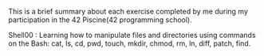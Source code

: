 This is a brief summary about each exercise completed by me during my participation in the 42 Piscine(42 programming school).

 Shell00 : Learning how to manipulate files and directories using commands on the Bash: cat, ls, cd, pwd, touch, mkdir, chmod, rm, ln, diff, patch, find.
